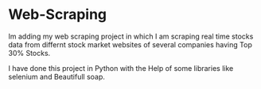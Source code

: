 # Web-Scraping

Im adding my web scraping project in which I am scraping real time stocks data from differnt stock market websites of several companies having Top 30% Stocks.

I have done this project in Python with the Help of some libraries like selenium and Beautifull soap.
